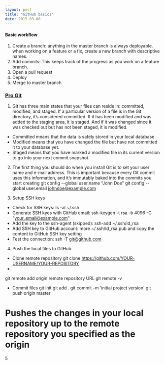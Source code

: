 ```yaml
---
layout: post
title: "GitHub basics"
date: 2015-03-08
---
```



#### Basic workflow
1. Create a branch: anything in the master branch is always deployable. when working on a feature or a fix, create a new branch with descriptive names.
2. Add commits: This keeps track of the progress as you work on a feature branch.
3. Open a pull request
4. Deploy
5. Merge to master branch



### [Pro Git](https://progit.org/)
1. Git has three main states that your files can reside in: committed, modified, and staged. If a particular version of a file is in the Git directory, it’s considered committed. If it has been modified and was added to the staging area, it is staged. And if it was changed since it was checked out but has not been staged, it is modified.
- Committed means that the data is safely stored in your local database. 
- Modified means that you have changed the file but have not committed it to your database yet. 
- Staged means that you have marked a modified file in its current version to go into your next commit snapshot.

2. The first thing you should do when you install Git is to set your user name and e-mail address. This is important because every Git commit uses this information, and it’s immutably baked into the commits you start creating
git config --global user.name "John Doe"
git config --global user.email johndoe@example.com

3. Setup SSH keys
- Check for SSH keys: ls -al ~/.ssh
- Generate SSH kyes with GitHub email: ssh-keygen -t rsa -b 4096 -C "your_email@example.com"
- Add the key to the ssh-agent (skipped): ssh-add ~/.ssh/id_rsa
- Add SSH key to GitHub account: more ~/.ssh/id_rsa.pub and copy the content to GitHub SSH key setting
- Test the connection: ssh -T git@github.com

4. Push the local files to GitHub
- Clone remote repository
git clone https://github.com/YOUR-USERNAME/YOUR-REPOSITORY
- 
git remote add origin remote repository URL
git remote -v
- Commit files
git init
git add .
git commit -m 'initial project version'
git push origin master
# Pushes the changes in your local repository up to the remote repository you specified as the origin

5


